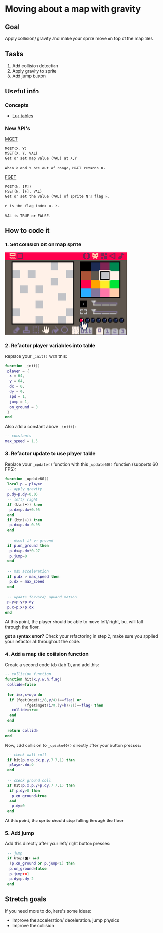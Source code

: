 # Moving about a map with gravity
## Goal
Apply collision/ gravity and make your sprite move on top of the map tiles
## Tasks
1. Add collision detection
2. Apply gravity to sprite
3. Add jump button
## Useful info
### Concepts
- [Lua tables](https://www.lexaloffle.com/dl/docs/pico-8_manual.html#Tables)
### New API's
[MGET](https://www.lexaloffle.com/dl/docs/pico-8_manual.html#MGET)
```
MGET(X, Y)
MSET(X, Y, VAL)
Get or set map value (VAL) at X,Y

When X and Y are out of range, MGET returns 0.
```
[FGET](https://www.lexaloffle.com/dl/docs/pico-8_manual.html#FGET)
```
FGET(N, [F])
FSET(N, [F], VAL)
Get or set the value (VAL) of sprite N's flag F.

F is the flag index 0..7.

VAL is TRUE or FALSE.
```

## How to code it
### 1. Set collision bit on map sprite
<img src="./assets/collision-bit.png" width="400"/>

### 2. Refactor player variables into table
Replace your `_init()` with this:
```lua
function _init()
 player = {
  x = 64,
  y = 64,
  dx = 0,
  dy = 0,
  spd = 1,
  jump = 1,
  on_ground = 0
 }
end
```
Also add a constant above `_init()`:
```lua
-- constants
max_speed = 1.5
```


### 3. Refactor update to use player table
Replace your `_update()` function with this `_update60()` function (supports 60 FPS):
```lua
function _update60()
 local p = player
 -- apply gravity
 p.dy=p.dy+0.05
 -- left/ right
 if (btn(➡️)) then
  p.dx=p.dx+0.05
 end
 if (btn(⬅️)) then
  p.dx=p.dx-0.05
 end

 -- decel if on ground
 if p.on_ground then
  p.dx=p.dx*0.97
  p.jump=0
 end

 -- max acceleration
 if p.dx > max_speed then
  p.dx = max_speed
 end

 -- update forward/ upward motion
 p.y=p.y+p.dy
 p.x=p.x+p.dx
end
```
At this point, the player should be able to move left/ right, but will fall through the floor.

**got a syntax error?** Check your refactoring in step 2, make sure you applied your refactor all throughout the code.

### 4. Add a map tile collision function
Create a second code tab (tab 1), and add this:
```lua
-- collision function
function hit(x,y,w,h,flag)
 collide=false

 for i=x,x+w,w do
  if (fget(mget(i/8,y/8))==flag) or
         (fget(mget(i/8,(y+h)/8))==flag) then
   collide=true
  end
 end

 return collide
end
```

Now, add collision to `_update60()` directly after your button presses:
```lua
 -- check wall coll
 if hit(p.x+p.dx,p.y,7,7,1) then
  player.dx=0
 end

 -- check ground coll
 if hit(p.x,p.y+p.dy,7,7,1) then
  if p.dy>0 then
   p.on_ground=true
  end
   p.dy=0
 end
```
At this point, the sprite should stop falling through the floor

### 5. Add jump
Add this directly after your left/ right button presses:
```lua
 -- jump
 if btnp(🅾️) and
  (p.on_ground or p.jump<1) then
  p.on_ground=false
  p.jump+=1
  p.dy=p.dy-2
 end
 ```
 
## Stretch goals
If you need more to do, here's some ideas:
- Improve the acceleration/ deceleration/ jump physics
- Improve the collision
